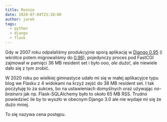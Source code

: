 ```yaml
---
title: Rośnie
date: 2020-07-04T23:10:00
author: jarek
tags:
  - python
  - django
  - flask
---
```


Gdy w 2007 roku odpalaliśmy produkcyjnie sporą aplikację w [Django 0.95](https://www.djangoproject.com/weblog/2006/jul/29/095/) (i wkrótce potem migrowaliśmy do [0.96](https://www.djangoproject.com/weblog/2007/mar/23/096/)), pojedynczy proces pod FastCGI zajmował w pamięci 36 MB resident set i było *ooo, ale dużo!*, ale niewiele dało się z tym zrobić.

W 2020 roku po wielkiej gimnastyce udało mi się w małej aplikacyjce typu blog we Flasku z 4 widokami na krzyż zejść do 38 MB resident set. I tak poczytuję to za sukces, bo na ustawieniach domyślnych oraz używając *no-brainers* jak np. Flask-SQLAlchemy było to około 65 MB RSS. Trudno powiedzieć ile by to wyszło w obecnym Django 3.0 ale nie wydaje mi się że dużo mniej.

To się nazywa cena postępu.
